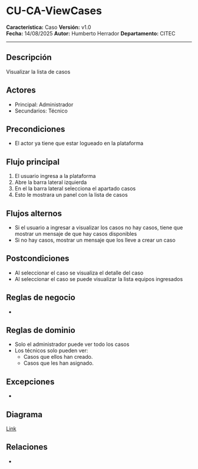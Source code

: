 # CU-CA-ViewCases

**Característica:** Caso
**Versión:** v1.0  
**Fecha:** 14/08/2025
**Autor:** Humberto Herrador
**Departamento:** CITEC

---

## Descripción
Visualizar la lista de casos

## Actores
- Principal: Administrador
- Secundarios: Técnico

## Precondiciones
- El actor ya tiene que estar logueado en la plataforma

## Flujo principal
1. El usuario ingresa a la plataforma
2. Abre la barra lateral izquierda 
3. En el la barra lateral selecciona  el apartado casos
4. Esto le mostrara un panel con la lista de casos

## Flujos alternos
- Si el usuario a ingresar a visualizar los casos no hay casos, tiene que mostrar un mensaje de que hay casos disponibles
- Si no hay casos, mostrar un mensaje que los lleve a crear un caso

## Postcondiciones
- Al seleccionar el caso se visualiza el detalle del caso
- Al seleccionar el caso se puede visualizar la lista equipos ingresados

## Reglas de negocio
- 

## Reglas de dominio
- Solo el administrador puede ver todo los casos
- Los técnicos solo pueden ver: 
	- Casos que ellos han creado.
	- Casos que les han asignado.

## Excepciones
- 

## Diagrama
[Link](https://app.diagrams.net/#Hgrupotecun-citec-wbeto%2Fportal-tectrack-vite%2Fuse-case-diagram%2Fdocs%2Fcasos-uso%2Fcaso%2FCU-CASO-ViewCases.drawio#%7B%22pageId%22%3A%2258KHKjolmZH9Jl-Zs60m%22%7D)

## Relaciones
- 

<!--stackedit_data:
eyJoaXN0b3J5IjpbLTIwNjg5Mjk3MDUsODQ0OTk1NTExLDMwMT
IyODcyMywxNDk5MzU1ODE5LDg2NDg3MDYzMywtNDE5MzAzODI3
XX0=
-->